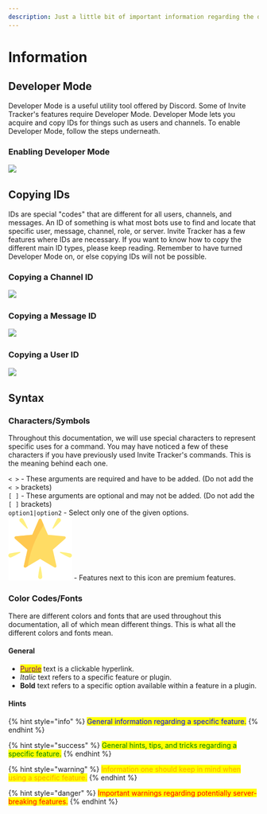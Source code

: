 ```yaml
---
description: Just a little bit of important information regarding the documentation.
---
```


# Information

## Developer Mode

Developer Mode is a useful utility tool offered by Discord. Some of Invite Tracker's features require Developer Mode. Developer Mode lets you acquire and copy IDs for things such as users and channels. To enable Developer Mode, follow the steps underneath.

### Enabling Developer Mode

![](https://imgur.com/qz8fqTC.gif)

## Copying IDs

IDs are special "codes" that are different for all users, channels, and messages. An ID of something is what most bots use to find and locate that specific user, message, channel, role, or server. Invite Tracker has a few features where IDs are necessary. If you want to know how to copy the different main ID types, please keep reading. Remember to have turned Developer Mode on, or else copying IDs will not be possible.

### Copying a Channel ID

![](https://imgur.com/CzGUzVh.gif)

### Copying a Message ID

![](https://imgur.com/hEQUKmI.gif)

### Copying a User ID

![](https://imgur.com/8DC1Cez.gif)

## Syntax

### Characters/Symbols

Throughout this documentation, we will use special characters to represent specific uses for a command. You may have noticed a few of these characters if you have previously used Invite Tracker's commands. This is the meaning behind each one.

`< >` - These arguments are required and have to be added. (Do not add the `< >` brackets)\
`[ ]` - These arguments are optional and may not be added. (Do not add the `[ ]` brackets)\
`option1|option2` - Select only one of the given options.\
<img src=".gitbook/assets/premium.png" alt="" data-size="line"> - Features next to this icon are premium features.

### Color Codes/Fonts

There are different colors and fonts that are used throughout this documentation, all of which mean different things. This is what all the different colors and fonts mean.

#### General

* [<mark style="color:purple;">Purple</mark>](https://en.wikipedia.org/wiki/Purple) text is a clickable hyperlink.
* _Italic_ text refers to a specific feature or plugin.
* **Bold** text refers to a specific option available within a feature in a plugin.

#### Hints

{% hint style="info" %}
<mark style="color:blue;">General information regarding a specific feature.</mark>
{% endhint %}

{% hint style="success" %}
<mark style="color:green;">General hints, tips, and tricks regarding a specific feature.</mark>
{% endhint %}

{% hint style="warning" %}
<mark style="color:orange;">Information one should keep in mind when using a specific feature.</mark>
{% endhint %}

{% hint style="danger" %}
<mark style="color:red;">Important warnings regarding potentially server-breaking features.</mark>
{% endhint %}
